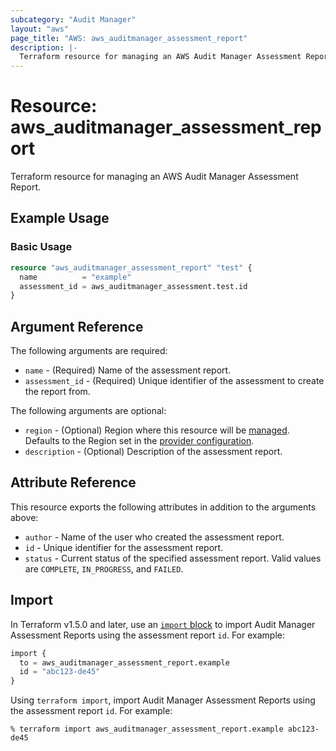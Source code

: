 ```yaml
---
subcategory: "Audit Manager"
layout: "aws"
page_title: "AWS: aws_auditmanager_assessment_report"
description: |-
  Terraform resource for managing an AWS Audit Manager Assessment Report.
---
```


# Resource: aws_auditmanager_assessment_report

Terraform resource for managing an AWS Audit Manager Assessment Report.

## Example Usage

### Basic Usage

```terraform
resource "aws_auditmanager_assessment_report" "test" {
  name          = "example"
  assessment_id = aws_auditmanager_assessment.test.id
}
```

## Argument Reference

The following arguments are required:

* `name` - (Required) Name of the assessment report.
* `assessment_id` - (Required) Unique identifier of the assessment to create the report from.

The following arguments are optional:

* `region` - (Optional) Region where this resource will be [managed](https://docs.aws.amazon.com/general/latest/gr/rande.html#regional-endpoints). Defaults to the Region set in the [provider configuration](https://registry.terraform.io/providers/hashicorp/aws/latest/docs#aws-configuration-reference).
* `description` - (Optional) Description of the assessment report.

## Attribute Reference

This resource exports the following attributes in addition to the arguments above:

* `author` - Name of the user who created the assessment report.
* `id` - Unique identifier for the assessment report.
* `status` - Current status of the specified assessment report. Valid values are `COMPLETE`, `IN_PROGRESS`, and `FAILED`.

## Import

In Terraform v1.5.0 and later, use an [`import` block](https://developer.hashicorp.com/terraform/language/import) to import Audit Manager Assessment Reports using the assessment report `id`. For example:

```terraform
import {
  to = aws_auditmanager_assessment_report.example
  id = "abc123-de45"
}
```

Using `terraform import`, import Audit Manager Assessment Reports using the assessment report `id`. For example:

```console
% terraform import aws_auditmanager_assessment_report.example abc123-de45
```
